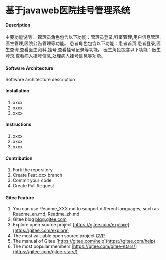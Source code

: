 # 基于javaweb医院挂号管理系统

#### Description
主要功能说明： 管理员角色包含以下功能：管理员登录,科室管理,用户信息管理,医生管理,医院公告管理等功能。
患者角色包含以下功能：患者首页,患者登录,医生查询,查看医生资料,挂号,查看挂号记录等功能。
医生角色包含以下功能：医生登录,查看病人挂号信息,处理病人挂号信息等功能。

#### Software Architecture
Software architecture description

#### Installation

1.  xxxx
2.  xxxx
3.  xxxx

#### Instructions

1.  xxxx
2.  xxxx
3.  xxxx

#### Contribution

1.  Fork the repository
2.  Create Feat_xxx branch
3.  Commit your code
4.  Create Pull Request


#### Gitee Feature

1.  You can use Readme\_XXX.md to support different languages, such as Readme\_en.md, Readme\_zh.md
2.  Gitee blog [blog.gitee.com](https://blog.gitee.com)
3.  Explore open source project [https://gitee.com/explore](https://gitee.com/explore)
4.  The most valuable open source project [GVP](https://gitee.com/gvp)
5.  The manual of Gitee [https://gitee.com/help](https://gitee.com/help)
6.  The most popular members  [https://gitee.com/gitee-stars/](https://gitee.com/gitee-stars/)
